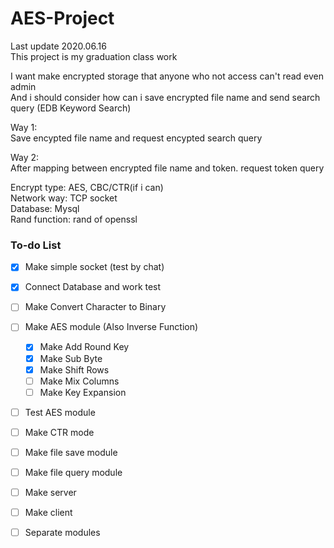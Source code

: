 # AES-Project  
Last update 2020.06.16  
This project is my graduation class work 

I want make encrypted storage that anyone who not access can't read even admin   
And i should consider how can i save encrypted file name and send search query (EDB Keyword Search)  

Way 1:   
Save encypted file name and request encypted search query 

Way 2:  
After mapping between encrypted file name and token. request token query 

Encrypt type: AES, CBC/CTR(if i can)  
Network way: TCP socket  
Database: Mysql   
Rand function: rand of openssl  

### To-do List  

- [x] Make simple socket (test by chat)  
- [x] Connect Database and work test  
- [ ] Make Convert Character to Binary 
- [ ] Make AES module (Also Inverse Function)
  - [x] Make Add Round Key
  - [x] Make Sub Byte
  - [x] Make Shift Rows
  - [ ] Make Mix Columns
  - [ ] Make Key Expansion  
- [ ] Test AES module
- [ ] Make CTR mode
- [ ] Make file save module  
- [ ] Make file query module  
- [ ] Make server  
- [ ] Make client  
- [ ] Separate modules  


